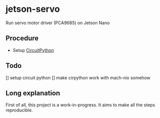 # jetson-servo
Run servo motor driver (PCA9685) on Jetson Nano

## Procedure
* Setup [CircuitPython](https://learn.adafruit.com/circuitpython-libraries-on-linux-and-the-nvidia-jetson-nano/initial-setup)

## Todo
[] setup circuit python
[] make cirpython work with mach-nix somehow

## Long explanation
First of all, this project is a work-in-progress.
It aims to make all the steps reproducible.
